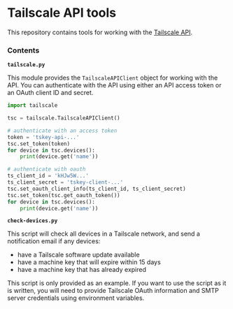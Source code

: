 # Tailscale API tools

This repository contains tools for working with the [Tailscale API][a].

[a]: https://tailscale.com/kb/1101/api

### Contents

**`tailscale.py`**

This module provides the `TailscaleAPIClient` object for working with the API. You can authenticate
with the API using either an API access token or an OAuth client ID and secret.

```python
import tailscale

tsc = tailscale.TailscaleAPIClient()

# authenticate with an access token
token = 'tskey-api-...'
tsc.set_token(token)
for device in tsc.devices():
    print(device.get('name'))

# authenticate with oauth
ts_client_id = 'kHJw5W...'
ts_client_secret = 'tskey-client-...'
tsc.set_oauth_client_info(ts_client_id, ts_client_secret)
tsc.set_token(tsc.get_oauth_token())
for device in tsc.devices():
    print(device.get('name'))
```

**`check-devices.py`**

This script will check all devices in a Tailscale network, and send a notification email if any
devices:

* have a Tailscale software update available
* have a machine key that will expire within 15 days
* have a machine key that has already expired

This script is only provided as an example. If you want to use the script as it is written, you
will need to provide Tailscale OAuth information and SMTP server credentials using environment
variables.
